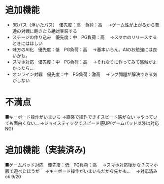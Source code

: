 # 追加機能
* 3Dパス（浮いたパス）　優先度：高　負荷：高
　→ゲーム性が上がるから普通の対戦に飽きたら絶対実装する
* ステージの作り込み　優先度：中　PG負荷：高
　→スマホのリリースするときにはほしい
* 味方のAI化　優先度：低　PG負荷：高
　→基本いらん。AIのお勉強には良いかも。
* スマホ対応　優先度：中　PG負荷：高
　→それなりに作ってみて感触がよかったら…
* オンライン対戦　優先度：中　PG負荷：激高
　→ラグ問題が解決できる気がしない

# 不満点
■キーボード操作がいまいち 
→直感で操作できずスピード感がない
→やっていても面白くない…
→ジョイスティックでスピード感UP(ゲームパッド以外は対応NG)


# 追加機能（実装済み)
■ゲームパッド対応　優先度：低　PG負荷：高
　→スマホ対応後かな？スマホ版で遊べたほうが
　→キーボード操作がいまいちだから先かも…
　→対応済み ok 9/20










